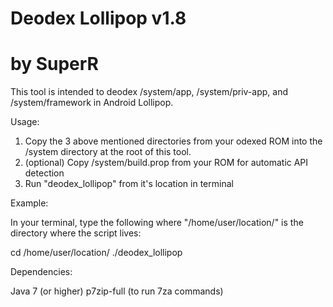 # Deodex Lollipop v1.8
# by SuperR

This tool is intended to deodex /system/app, /system/priv-app, and /system/framework in Android Lollipop.

Usage:

1. Copy the 3 above mentioned directories from your odexed ROM into the /system directory at the root of this tool.
2. (optional) Copy /system/build.prop from your ROM for automatic API detection
2. Run "deodex_lollipop" from it's location in terminal 

Example:

In your terminal, type the following where "/home/user/location/" is the directory where the script lives:

cd /home/user/location/
./deodex_lollipop

Dependencies:

Java 7 (or higher)
p7zip-full (to run 7za commands)
